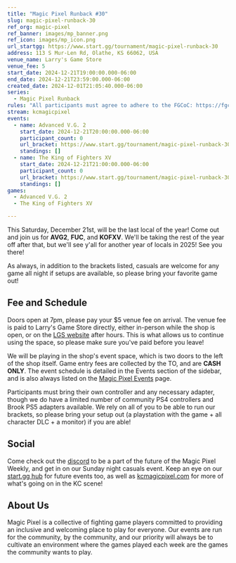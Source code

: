 ```yaml
---
title: "Magic Pixel Runback #30"
slug: magic-pixel-runback-30
ref_org: magic-pixel
ref_banner: images/mp_banner.png
ref_icon: images/mp_icon.png
url_startgg: https://www.start.gg/tournament/magic-pixel-runback-30
address: 113 S Mur-Len Rd, Olathe, KS 66062, USA
venue_name: Larry's Game Store
venue_fee: 5
start_date: 2024-12-21T19:00:00.000-06:00
end_date: 2024-12-21T23:59:00.000-06:00
created_date: 2024-12-01T21:05:40.000-06:00
series:
  - Magic Pixel Runback
rules: "All participants must agree to adhere to the FGCoC: https://fgcoc.com/"
stream: kcmagicpixel
events:
  - name: Advanced V.G. 2
    start_date: 2024-12-21T20:00:00.000-06:00
    participant_count: 0
    url_bracket: https://www.start.gg/tournament/magic-pixel-runback-30/events/advanced-v-g-2/brackets/1833680/2706888
    standings: []
  - name: The King of Fighters XV
    start_date: 2024-12-21T21:00:00.000-06:00
    participant_count: 0
    url_bracket: https://www.start.gg/tournament/magic-pixel-runback-30/events/king-of-fighters-xv/brackets/1833679/2706887
    standings: []
games:
  - Advanced V.G. 2
  - The King of Fighters XV

---
```


This Saturday, December 21st, will be the last local of the year! Come out and join us for **AVG2**, **FUC**, and **KOFXV**. We'll be taking the rest of the year off after that, but we'll see y'all for another year of locals in 2025! See you there!

As always, in addition to the brackets listed, casuals are welcome for any game all night if setups are available, so please bring your favorite game out! 

## Fee and Schedule

Doors open at 7pm, please pay your $5 venue fee on arrival. The venue fee is paid to Larry's Game Store directly, either in-person while the shop is open, or on the [LGS website](https://www.larrysgamestore.com/products/kc-magic-pixel-5) after hours. This is what allows us to continue using the space, so please make sure you've paid before you leave!

We will be playing in the shop's event space, which is two doors to the left of the shop itself. Game entry fees are collected by the TO, and are **CASH ONLY**. The event schedule is detailed in the Events section of the sidebar, and is also always listed on the [Magic Pixel Events](https://kcmagicpixel.com/events/) page.

Participants must bring their own controller and any necessary adapter, though we do have a limited number of community PS4 controllers and Brook PS5 adapters available. We rely on all of you to be able to run our brackets, so please bring your setup out (a playstation with the game + all character DLC + a monitor) if you are able!  

## Social

Come check out the [discord](https://discord.gg/jkmn6CVrrQ) to be a part of the future of the Magic Pixel Weekly, and get in on our Sunday night casuals event. Keep an eye on our [start.gg hub](https://www.start.gg/hub/magic-pixel) for future events too, as well as [kcmagicpixel.com](https://kcmagicpixel.com) for more of what's going on in the KC scene!

## About Us

Magic Pixel is a collective of fighting game players committed to providing an inclusive and welcoming place to play for everyone. Our events are run for the community, by the community, and our priority will always be to cultivate an environment where the games played each week are the games the community wants to play.
  
